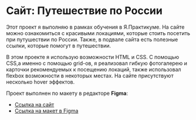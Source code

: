 # Сайт: Путешествие по России

Этот проект я выполняю в рамках обучения в Я.Практикуме.
На сайте можно ознакомиться с красивыми локациями, которые стоить посетить при путушествии по России. Также, в подвале сайта есть полезные ссылки, которые помогут в путешествии.

В этом проекте я использую возможности HTML и CSS. С помощью CSS,а именно с помощью grid-ов, я реализовал гибкую фотогалерею и карточки рекомендуемых к посещению локаций, также использовал flexbox возможности в некоторых местах. На сайте присутствуют несколько hover эффектов.

Проект выполнен по макету в редакторе **Figma**:
* [Ссылка на сайт](https://nikulinalexey.github.io/russian-travel/index.html)
* [Ссылка на макет в Figma](https://www.figma.com/file/5S2WSbEFL6awjVWJ0NWL8Q/Sprint-3_-Russia-_-desktop-mobile?node-id=28503%3A0)


